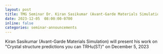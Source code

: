 ```yaml
---
layout: post
title: TMG Seminar Dr. Kiran Sasikumar (Avant-Garde Materials Simulation)
date: 2023-12-05  08:00:00-0700
inline: false
categories: seminar-announcements
---
```


Kiran Sasikumar (Avant-Garde Materials Simulation)  will present his work on "Crystal structure predictions you can TRHu(ST)" on December 5, 2023

